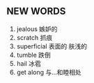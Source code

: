 ## NEW WORDS

1. jealous 嫉妒的
2. scratch 抓痕
3. superficial 表面的 肤浅的
4. tumble 跌倒
5. hail 冰雹
6. get along 与...和睦相处
